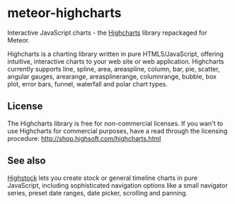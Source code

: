 meteor-highcharts
=================

Interactive JavaScript charts - the [Highcharts](http://highcharts.com) library repackaged for Meteor.

Highcharts is a charting library written in pure HTML5/JavaScript, offering intuitive, interactive charts to your web site or web application. Highcharts currently supports line, spline, area, areaspline, column, bar, pie, scatter, angular gauges, arearange, areasplinerange, columnrange, bubble, box plot, error bars, funnel, waterfall and polar chart types.

## License

The Highcharts library is free for non-commercial licenses. If you wan't to use Highcharts for commercial purposes, have a read through the licensing procedure: http://shop.highsoft.com/highcharts.html

## See also

[Highstock](http://highcharts.com) lets you create stock or general timeline charts in pure JavaScript, including sophisticated navigation options like a small navigator series, preset date ranges, date picker, scrolling and panning.
